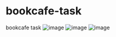 # bookcafe-task
bookcafe task
![image](https://user-images.githubusercontent.com/52525918/166114429-32d4ada7-1cd6-43c3-91c6-70b8d8a0cbc2.png)
![image](https://user-images.githubusercontent.com/52525918/166114466-1a0cb1d0-55a1-457c-9cd0-2c20d005b0a2.png)
![image](https://user-images.githubusercontent.com/52525918/166709667-6ea8730d-0708-47f5-ab4b-d73470cde7a3.png)

